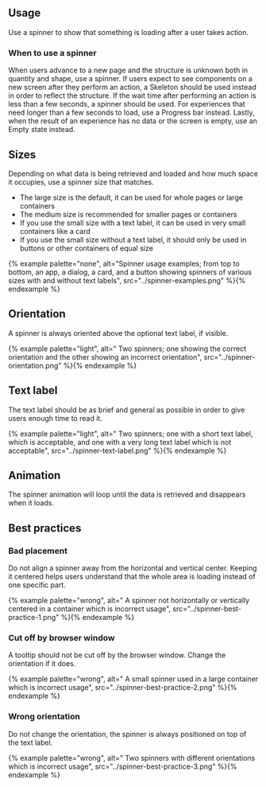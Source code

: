 ## Usage

Use a spinner to show that something is loading after a user takes action.

### When to use a spinner

When users advance to a new page and the structure is unknown both in quantity 
and shape, use a spinner. If users expect to see components on a new screen 
after they perform an action, a Skeleton should be used instead in order to 
reflect the structure. If the wait time after performing an action is less than 
a few seconds, a spinner should be used. For experiences that need longer than a 
few seconds to load, use a Progress bar instead. Lastly, when the result of an 
experience has no data or the screen is empty, use an Empty state instead.

## Sizes

Depending on what data is being retrieved and loaded and how much space it 
occupies, use a spinner size that matches.

- The large size is the default, it can be used for whole pages or large containers
- The medium size is recommended for smaller pages or containers
- If you use the small size with a text label, it can be used in very small containers like a card
- If you use the small size without a text label, it should only be used in buttons or other containers of equal size

{% example palette="none",
          alt="Spinner usage examples; from top to bottom, an app, a dialog, a card, and a 
button showing spinners of various sizes with and without text labels",
          src="../spinner-examples.png" %}{% endexample %}

## Orientation

A spinner is always oriented above the optional text label, if visible.

{% example palette="light",
          alt=" Two spinners; one showing the correct orientation and the other showing an incorrect orientation",
          src="../spinner-orientation.png" %}{% endexample %}

## Text label

The text label should be as brief and general as possible in order to give users 
enough time to read it.

{% example palette="light",
          alt=" Two spinners; one with a short text label, which is acceptable, and one with a very long text label which is not acceptable",
          src="../spinner-text-label.png" %}{% endexample %}

## Animation

The spinner animation will loop until the data is retrieved and disappears when 
it loads.

## Best practices

### Bad placement

Do not align a spinner away from the horizontal and vertical center. Keeping it 
centered helps users understand that the whole area is loading instead of one 
specific part.

{% example palette="wrong",
          alt=" A spinner not horizontally or vertically centered in a container which is incorrect usage",
          src="../spinner-best-practice-1.png" %}{% endexample %}

### Cut off by browser window

A tooltip should not be cut off by the browser window. Change the orientation if 
it does.

{% example palette="wrong",
          alt=" A small spinner used in a large container which is incorrect usage",
          src="../spinner-best-practice-2.png" %}{% endexample %}

### Wrong orientation

Do not change the orientation, the spinner is always positioned on top of the 
text label.

{% example palette="wrong",
          alt=" Two spinners with different orientations which is incorrect usage",
          src="../spinner-best-practice-3.png" %}{% endexample %}

